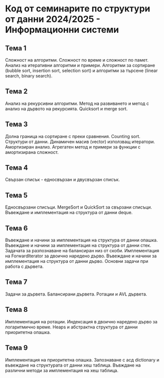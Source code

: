 # Код от семинаритe по структури от данни 2024/2025 - Информационни системи

## Тема 1
Сложност на алгоритми. Сложност по време и сложност по памет. Анализ на итеративни алгоритми и примери. Алгоритми за сортиране (bubble sort, insertion sort, selection sort) и алгоритми за търсене (linear search, binary search).

## Тема 2
Анализ на рекурсивни алгоритми. Метод на развиването и метод с анализ на дървото на рекурсията. Quicksort и merge sort. 

## Тема 3
Долна граница на сортиране с преки сравнения. Counting sort. Структури от данни. Динамичен масив (vector) използващ итератори. Амортизиран анализ. Агрегатен метод и примери за функции с амортизирана сложност.

## Тема 4
Свързан списък - едносвързан и двусвързан списък.

## Тема 5
Едносвързани списъци. MergeSort и QuickSort за свързани списъци. Въвеждане и имплементация на структура от данни deque.

## Тема 6
Въвеждане и начини за имплементация на структура от данни опашка. Въвеждане и начини за имплементация на структура от данни стек. Задачата за разпознаване на балансиран низ от скоби. Имплементация 
на ForwardIterator за двоично наредено дърво. Въвеждане и начини за имплементация на структура от данни дърво. Основни задачи при работа с дървета.

## Тема 7
Задачи за дървета. Балансирани дървета. Ротации и AVL дървета.

## Тема 8
Имплементация на ротации. Индексация в двоично наредено дърво за логаритмично време. Heaps и абстрактна структура от данни приоритетна опашка.

## Тема 9
Имплементация на приоритетна опашка. Запознаване с асд dictionary и въвеждане на структурата от данни хеш таблица. Въвждане на различни методи за имплементация на хеш таблица.